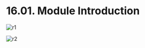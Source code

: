 # 16.01. Module Introduction

![r1](https://github.com/kiranbansode/learn-react/assets/50626798/11393ca6-cc9a-434d-9849-c632bbddda2f)

![r2](https://github.com/kiranbansode/learn-react/assets/50626798/fe7c6b0a-cb89-433a-8a0a-c6b589bbaf3a)

